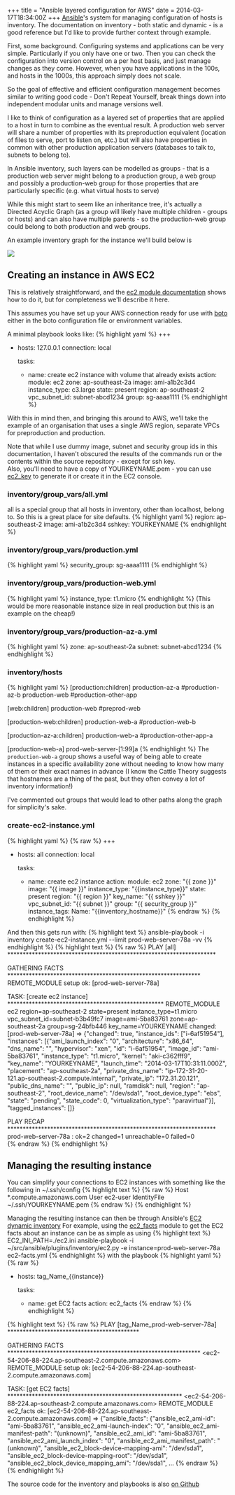 +++
title = "Ansible layered configuration for AWS"
date = 2014-03-17T18:34:00Z
+++
[Ansible](http://ansible.com/)'s system for managing configuration of hosts is
inventory. The documentation on inventory - both static and dynamic - is a 
good reference but I'd like to provide further context through example. 

First, some background. Configuring systems and applications can be very simple. Particularly
if you only have one or two. Then you can check the configuration into version control on a per
host basis, and just manage changes as they come. However, when you have applications in the
100s, and hosts in the 1000s, this approach simply does not scale.

So the goal of effective and efficient configuration management becomes similar to writing
good code - Don't Repeat Yourself, break things down into independent modular units and 
manage versions well. 

I like to think of configuration as a layered set of properties that are applied to a host
in turn to combine as the eventual result. A production web server will share a number of
properties with its preproduction equivalent (location of files to serve, port to listen on, 
etc.) but will also have properties in common with other production application servers 
(databases to talk to, subnets to belong to). 

In Ansible inventory, such layers can be modelled as groups - that is a production web
server might belong to a production group, a web group and possibly a production-web group
for those properties that are particularly specific (e.g. what virtual hosts to serve)

While this might start to seem like an inheritance tree, it's actually a Directed Acyclic 
Graph (as a group will likely have multiple children - groups or hosts) and can also have
multiple parents - so the production-web group could belong to both production and web
groups.

An example inventory graph for the instance we'll build below is
<div class="clearfix">
<img src="/images/inventory.png" class="img-thumbnail">
</div>

## Creating an instance in AWS EC2
This is relatively straightforward, and the [ec2 module documentation](http://docs.ansible.com/ec2_module.html#examples)
shows how to do it, but for completeness we'll describe it here. 

<div class="alert alert-info"><span class="glyphicon glyphicon-info-sign"></span>
This assumes you have set up your AWS connection ready for use
with <a href="http://boto.readthedocs.org/en/latest/boto_config_tut.html">boto</a>
either in the boto configuration file or environment variables.
</div>

A minimal playbook looks like:
{% highlight yaml %}
+++
- hosts: 127.0.0.1
  connection: local

  tasks:
  - name: create ec2 instance with volume that already exists
    action: 
      module: ec2 
      zone: ap-southeast-2a
      image: ami-a1b2c3d4
      instance_type: c3.large
      state: present
      region: ap-southeast-2
      vpc_subnet_id: subnet-abcd1234
      group: sg-aaaa1111
{% endhighlight %}

With this in mind then, and bringing this around to AWS, we'll take the example of
an organisation that uses a single AWS region, separate VPCs for preproduction and 
production. 

<div class="alert alert-info"><span class="glyphicon glyphicon-info-sign"></span>
Note that while I use dummy image, subnet and security group ids in this documentation,
I haven't obscured the results of the commands run or the contents within the source
repository - except for ssh key.
</div>

<div class="alert alert-info"><span class="glyphicon glyphicon-info-sign"></span>
Also, you'll need to have a copy of YOURKEYNAME.pem - you can use 
<a href="http://docs.ansible.com/ec2_key_module.html">ec2_key</a> to generate it
or create it in the EC2 console.
</div>

### inventory/group_vars/all.yml
all is a special group that all hosts in inventory, other than localhost, belong to. 
So this is a great place for site defaults. 
{% highlight yaml %}
region: ap-southeast-2
image: ami-a1b2c3d4
sshkey: YOURKEYNAME
{% endhighlight %}

### inventory/group_vars/production.yml 
{% highlight yaml %}
security_group: sg-aaaa1111
{% endhighlight %}

### inventory/group_vars/production-web.yml
{% highlight yaml %}
instance_type: t1.micro
{% endhighlight %}
(This would be more reasonable instance size in real production but this is an example on the cheap!)

### inventory/group_vars/production-az-a.yml
{% highlight yaml %}
zone: ap-southeast-2a
subnet: subnet-abcd1234
{% endhighlight %}

### inventory/hosts
{% highlight yaml %}
[production:children]
production-az-a
#production-az-b
production-web
#production-other-app

[web:children]
production-web
#preprod-web

[production-web:children]
production-web-a
#production-web-b

[production-az-a:children]
production-web-a
#production-other-app-a

[production-web-a]
prod-web-server-[1:99]a
{% endhighlight %}
The `production-web-a` group shows a useful way of being able to create instances
in a specific availability zone without needing to know how many of them or their
exact names in advance (I know the Cattle Theory suggests that hostnames are a
thing of the past, but they often convey a lot of inventory information!)

I've commented out groups that would lead to other paths along the graph for
simplicity's sake.

### create-ec2-instance.yml
{% highlight yaml %}
{% raw %}
+++
- hosts: all
  connection: local

  tasks:
  - name: create ec2 instance
    action: 
      module: ec2 
      zone: "{{ zone }}"
      image: "{{ image }}"
      instance_type: "{{instance_type}}"
      state: present
      region: "{{ region }}"
      key_name: "{{ sshkey }}"
      vpc_subnet_id: "{{ subnet }}"
      group: "{{ security_group }}"
      instance_tags: 
        Name: "{{inventory_hostname}}"
{% endraw %}
{% endhighlight %}

And then this gets run with:
{% highlight text %}
ansible-playbook -i inventory create-ec2-instance.yml --limit prod-web-server-78a -vv
{% endhighlight %}
{% highlight text %}
{% raw %}
PLAY [all] ******************************************************************** 

GATHERING FACTS *************************************************************** 
<prod-web-server-78a> REMOTE_MODULE setup
ok: [prod-web-server-78a]

TASK: [create ec2 instance] *************************************************** 
<prod-web-server-78a> REMOTE_MODULE ec2 region=ap-southeast-2 state=present instance_type=t1.micro vpc_subnet_id=subnet-b3b49fc7 image=ami-5ba83761 zone=ap-southeast-2a group=sg-24bfb446 key_name=YOURKEYNAME
changed: [prod-web-server-78a] => {"changed": true, "instance_ids": ["i-6af51954"], "instances": [{"ami_launch_index": "0", "architecture": "x86_64", "dns_name": "", "hypervisor": "xen", "id": "i-6af51954", "image_id": "ami-5ba83761", "instance_type": "t1.micro", "kernel": "aki-c362fff9", "key_name": "YOURKEYNAME", "launch_time": "2014-03-17T10:31:11.000Z", "placement": "ap-southeast-2a", "private_dns_name": "ip-172-31-20-121.ap-southeast-2.compute.internal", "private_ip": "172.31.20.121", "public_dns_name": "", "public_ip": null, "ramdisk": null, "region": "ap-southeast-2", "root_device_name": "/dev/sda1", "root_device_type": "ebs", "state": "pending", "state_code": 0, "virtualization_type": "paravirtual"}], "tagged_instances": []}

PLAY RECAP ******************************************************************** 
prod-web-server-78a        : ok=2    changed=1    unreachable=0    failed=0   
{% endraw %}
{% endhighlight %}

## Managing the resulting instance
You can simplify your connections to EC2 instances with something like the following in ~/.ssh/config
{% highlight text %}
{% raw %}
Host *.compute.amazonaws.com
User ec2-user
IdentityFile ~/.ssh/YOURKEYNAME.pem
{% endraw %}
{% endhighlight %}

Managing the resulting instance can then be through Ansible's 
[EC2 dynamic inventory](http://docs.ansible.com/intro_dynamic_inventory.html#example-aws-ec2-external-inventory-script)
For example, using the [ec2_facts](http://docs.ansible.com/ec2_facts_module.html)
module to get the EC2 facts about an instance can be as simple as using 
{% highlight text %}
EC2_INI_PATH=./ec2.ini ansible-playbook -i ~/src/ansible/plugins/inventory/ec2.py -e instance=prod-web-server-78a ec2-facts.yml
{% endhighlight %}
with the playbook
{% highlight yaml %}
{% raw %}
- hosts: tag_Name_{{instance}}

  tasks:
  - name: get EC2 facts
    action: ec2_facts
{% endraw %}
{% endhighlight %}

{% highlight text %}
{% raw %}
PLAY [tag_Name_prod-web-server-78a] ******************************************* 

GATHERING FACTS *************************************************************** 
<ec2-54-206-88-224.ap-southeast-2.compute.amazonaws.com> REMOTE_MODULE setup
ok: [ec2-54-206-88-224.ap-southeast-2.compute.amazonaws.com]

TASK: [get EC2 facts] ********************************************************* 
<ec2-54-206-88-224.ap-southeast-2.compute.amazonaws.com> REMOTE_MODULE ec2_facts
ok: [ec2-54-206-88-224.ap-southeast-2.compute.amazonaws.com] => {"ansible_facts": {"ansible_ec2_ami-id": "ami-5ba83761", "ansible_ec2_ami-launch-index": "0", "ansible_ec2_ami-manifest-path": "(unknown)", "ansible_ec2_ami_id": "ami-5ba83761", "ansible_ec2_ami_launch_index": "0", "ansible_ec2_ami_manifest_path": "(unknown)", "ansible_ec2_block-device-mapping-ami": "/dev/sda1", "ansible_ec2_block-device-mapping-root": "/dev/sda1", "ansible_ec2_block_device_mapping_ami": "/dev/sda1",  ...
{% endraw %}
{% endhighlight %}

The source code for the inventory and playbooks is also [on Github](https://github.com/willthames/ansible-ec2-example)

